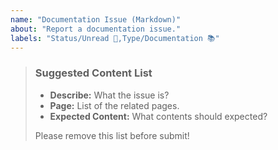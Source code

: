```yaml
---
name: "Documentation Issue (Markdown)"
about: "Report a documentation issue."
labels: "Status/Unread 🔵,Type/Documentation 📚"
---
```

> ### Suggested Content List
>
> - **Describe:** What the issue is?
> - **Page:** List of the related pages.
> - **Expected Content:** What contents should expected?
>
> Please remove this list before submit!
